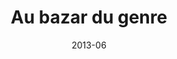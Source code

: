 ---
title: "Au bazar du genre"
summary: "Quatre cartes autour de la thématique du genre en Méditerranée, conçue pour l'exposition \"Au bazar du genre\" au Mucem de juin 2013 à janvier 2014."
tags:
  - genre
  - print
  - cartographie
date: 2013-06
external_link: https://mapper.fr/2013-06/blog/au-bazar-du-genre/
---